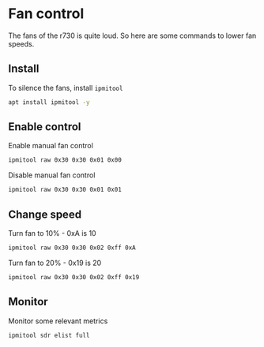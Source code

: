 # Fan control
The fans of the r730 is quite loud. So here are some commands to lower fan speeds.

## Install
To silence the fans, install `ipmitool`
```bash
apt install ipmitool -y
```

## Enable control
Enable manual fan control
```bash
ipmitool raw 0x30 0x30 0x01 0x00
```

Disable manual fan control
```bash
ipmitool raw 0x30 0x30 0x01 0x01
```

## Change speed
Turn fan to 10% - 0xA is 10
```bash
ipmitool raw 0x30 0x30 0x02 0xff 0xA
```

Turn fan to 20% - 0x19 is 20
```bash
ipmitool raw 0x30 0x30 0x02 0xff 0x19
```

## Monitor
Monitor some relevant metrics
```bash
ipmitool sdr elist full
```
